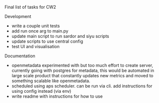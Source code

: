 Final list of tasks for CW2

Development
- write a couple unit tests
- add run once arg to main.py
- update main script to run sardor and siyu scripts
- update scripts to use central config
- test UI and visualisation

Documentation
- openmetadata experimented with but too much effort to create server, currently going with postgres for metadata, this would be automated in large scale product that constantly updates new metrics and moved to something scalable like openmetadata.
- scheduled using aps scheduler. can be run via cli. add instructions for using config instead (via env)
- write readme with instructions for how to use
